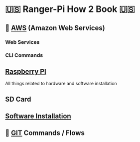 # 🇺🇸 Ranger-Pi How 2 Book 🇺🇸

## 🚀 [AWS](/AWS/index.html) (Amazon Web Services)

### Web Services

### CLI Commands

## [Raspberry PI](/RaspberryPI/index.html)

All things related to hardware and software installation

## SD Card

## [Software Installation](/SOFTWARE/index.html)

## 🚀 [GIT](/GIT/index.html) Commands / Flows
